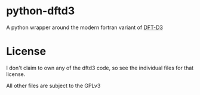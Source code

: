 # python-dftd3
A python wrapper around the modern fortran
variant of [DFT-D3](http://www.thch.uni-bonn.de/tc/index.php?section=downloads&subsection=getd3)

# License
I don't claim to own any of the dftd3 code, 
so see the individual files for that license.

All other files are subject to the GPLv3
